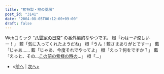 ```yaml
---
title: "藍特製・橙の夏服"
post_id: "3141"
date: "2004-08-05T00:12:00+09:00"
draft: false
---
```



Webコミック “[八雲家の日常](/tag/yakumo-family?order=ASC)” の番外編的なやつです。 橙「わはー♪涼しいー！」 藍「気に入ってくれたようだね」 橙「うん！藍さまありがとですー」 藍「じゃあ…… 藍「じゃあ、今度それでやってよ」 橙「えっ？何をですか？」 藍「えっと、その…[この前の紫様の時の](/3123)…」 橙「…」

  * <[前へ](/3134) | [次へ>](/3155)
